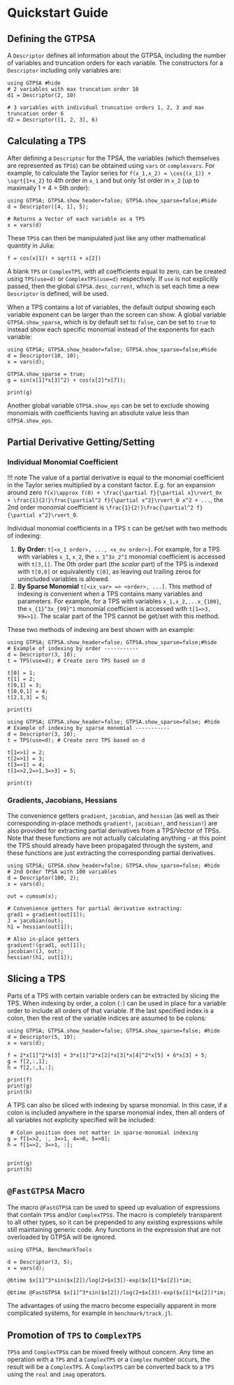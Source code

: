 # Quickstart Guide
## Defining the GTPSA
A `Descriptor` defines all information about the GTPSA, including the number of variables and truncation orders for each variable. The constructors for a `Descriptor` including only variables are:

```@example desc
using GTPSA #hide
# 2 variables with max truncation order 10
d1 = Descriptor(2, 10)     
```

```@example desc
# 3 variables with individual truncation orders 1, 2, 3 and max truncation order 6
d2 = Descriptor([1, 2, 3], 6)
```

## Calculating a TPS
After defining a `Descriptor` for the TPSA, the variables (which themselves are represented as `TPS`s) can be obtained using `vars` or `complexvars`. For example, to calculate the Taylor series for ``f(x_1,x_2) = \cos{(x_1)} + \sqrt{1+x_2}`` to 4th order in ``x_1`` and but only 1st order in ``x_2`` (up to maximally 1 + 4 = 5th order):

```@example 1
using GTPSA; GTPSA.show_header=false; GTPSA.show_sparse=false;#hide
d = Descriptor([4, 1], 5);

# Returns a Vector of each variable as a TPS
x = vars(d) 
```

These `TPS`s can then be manipulated just like any other mathematical quantity in Julia:

```@example 1
f = cos(x[1]) + sqrt(1 + x[2])
```

A blank `TPS` or `ComplexTPS`, with all coefficients equal to zero, can be created using `TPS(use=d)` or `ComplexTPS(use=d)` respectively. If `use` is not explicitly passed, then the global `GTPSA.desc_current`, which is set each time a new `Descriptor` is defined, will be used.

When a TPS contains a lot of variables, the default output showing each variable exponent can be larger than the screen can show. A global variable `GTPSA.show_sparse`, which is by default set to `false`, can be set to `true` to instead show each specific monomial instead of the exponents for each variable:

```@example
using GTPSA; GTPSA.show_header=false; GTPSA.show_sparse=false;#hide
d = Descriptor(10, 10);
x = vars(d);

GTPSA.show_sparse = true;
g = sin(x[1]*x[3]^2) + cos(x[2]*x[7]);

print(g)
```

Another global variable `GTPSA.show_eps` can be set to exclude showing monomials with coefficients having an absolute value less than `GTPSA.show_eps`.

## Partial Derivative Getting/Setting
### Individual Monomial Coefficient
!!! note
    The value of a partial derivative is equal to the monomial coefficient in the Taylor series multiplied by a constant factor. E.g. for an expansion around zero ``f(x)\approx f(0) + \frac{\partial f}{\partial x}\rvert_0x + \frac{1}{2!}\frac{\partial^2 f}{\partial x^2}\rvert_0 x^2 + ...``, the 2nd order monomial coefficient is ``\frac{1}{2!}\frac{\partial^2 f}{\partial x^2}\rvert_0``. 

Individual monomial coefficients in a TPS `t` can be get/set with two methods of indexing:

1. **By Order:** `t[<x_1 order>, ..., <x_nv order>]`. For example, for a TPS with variables ``x_1``, ``x_2``, the ``x_1^3x_2^1`` monomial coefficient is accessed with `t[3,1]`. The 0th order part (the *scalar* part) of the TPS is indexed with `t[0,0]` or equivalently `t[0]`, as leaving out trailing zeros for unincluded variables is allowed.
2. **By Sparse Monomial** `t[<ix_var> => <order>, ...]`. This method of indexing is convenient when a TPS contains many variables and parameters. For example, for a TPS with variables ``x_1,x_2,...x_{100}``, the ``x_{1}^3x_{99}^1`` monomial coefficient is accessed with `t[1=>3, 99=>1]`. The scalar part of the TPS cannot be get/set with this method.

These two methods of indexing are best shown with an example:

```@example
using GTPSA; GTPSA.show_header=false; GTPSA.show_sparse=false;#hide
# Example of indexing by order -----------
d = Descriptor(3, 10);
t = TPS(use=d); # Create zero TPS based on d

t[0] = 1;
t[1] = 2;
t[0,1] = 3;
t[0,0,1] = 4;
t[2,1,3] = 5;

print(t)
```

```@example 
using GTPSA; GTPSA.show_header=false; GTPSA.show_sparse=false; #hide
# Example of indexing by sparse monomial -----------
d = Descriptor(3, 10);
t = TPS(use=d); # Create zero TPS based on d

t[1=>1] = 2;
t[2=>1] = 3;
t[3=>1] = 4;
t[1=>2,2=>1,3=>3] = 5;

print(t)
```

### Gradients, Jacobians, Hessians
The convenience getters `gradient`, `jacobian`, and `hessian` (as well as their corresponding in-place methods `gradient!`, `jacobian!`, and `hessian!`) are also provided for extracting partial derivatives from a TPS/Vector of TPSs. Note that these functions are not actually calculating anything - at this point the TPS should already have been propagated through the system, and these functions are just extracting the corresponding partial derivatives.

```@example
using GTPSA; GTPSA.show_header=false; GTPSA.show_sparse=false; #hide
# 2nd Order TPSA with 100 variables
d = Descriptor(100, 2);
x = vars(d);

out = cumsum(x);

# Convenience getters for partial derivative extracting:
grad1 = gradient(out[1]);
J = jacobian(out);
h1 = hessian(out[1]);

# Also in-place getters
gradient!(grad1, out[1]);
jacobian!(J, out);
hessian!(h1, out[1]);
```

## Slicing a TPS
Parts of a TPS with certain variable orders can be extracted by slicing the TPS. When indexing by order, a colon (`:`) can be used in place for a variable order to include all orders of that variable. If the last specified index is a colon, then the rest of the variable indices are assumed to be colons:

```@example slice
using GTPSA; GTPSA.show_header=false; GTPSA.show_sparse=false; #hide
d = Descriptor(5, 10);
x = vars(d);

f = 2*x[1]^2*x[3] + 3*x[1]^2*x[2]*x[3]*x[4]^2*x[5] + 6*x[3] + 5;
g = f[2,:,1];
h = f[2,:,1,:];

print(f)
print(g)
print(h)
```

A TPS can also be sliced with indexing by sparse monomial. In this case, if a colon is included anywhere in the sparse monomial index, then all orders of all variables not explicity specified will be included:

```@example slice
 # Colon position does not matter in sparse-monomial indexing
g = f[1=>2, :, 3=>1, 4=>0, 5=>0];
h = f[1=>2, 3=>1, :];


print(g)
print(h)
```

## `@FastGTPSA` Macro

The macro `@FastGTPSA` can be used to speed up evaluation of expressions that contain `TPS`s and/or `ComplexTPS`s. The macro is completely transparent to all other types, so it can be prepended to any existing expressions while still maintaining generic code. Any functions in the expression that are not overloaded by GTPSA will be ignored.

```@repl
using GTPSA, BenchmarkTools

d = Descriptor(3, 5);
x = vars(d);

@btime $x[1]^3*sin($x[2])/log(2+$x[3])-exp($x[1]*$x[2])*im;

@btime @FastGTPSA $x[1]^3*sin($x[2])/log(2+$x[3])-exp($x[1]*$x[2])*im;
```

The advantages of using the macro become especially apparent in more complicated systems, for example in `benchmark/track.jl`. 

## Promotion of `TPS` to `ComplexTPS`

`TPS`s and `ComplexTPS`s can be mixed freely without concern. Any time an operation with a `TPS` and a `ComplexTPS` or a `Complex` number occurs, the result will be a `ComplexTPS`. A `ComplexTPS` can be converted back to a `TPS` using the `real` and `imag` operators.
